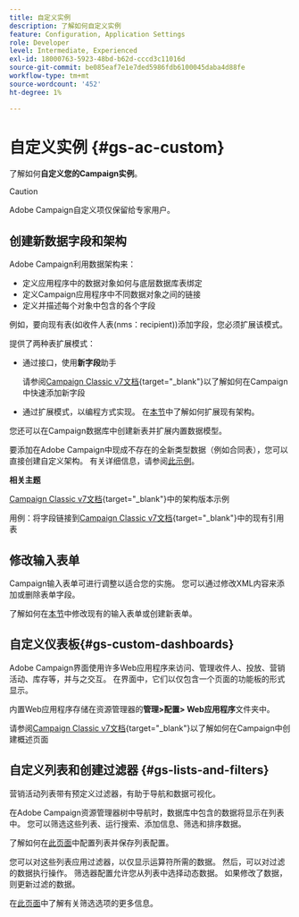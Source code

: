 ```yaml
---
title: 自定义实例
description: 了解如何自定义实例
feature: Configuration, Application Settings
role: Developer
level: Intermediate, Experienced
exl-id: 18000763-5923-48bd-b62d-cccd3c11016d
source-git-commit: be085eaf7e1e7ded5986fdb6100045daba4d88fe
workflow-type: tm+mt
source-wordcount: '452'
ht-degree: 1%

---
```


# 自定义实例 {#gs-ac-custom}

了解如何&#x200B;**自定义您的Campaign实例**。

>[!CAUTION]
>
>Adobe Campaign自定义项仅保留给专家用户。

## 创建新数据字段和架构

Adobe Campaign利用数据架构来：

* 定义应用程序中的数据对象如何与底层数据库表绑定
* 定义Campaign应用程序中不同数据对象之间的链接
* 定义并描述每个对象中包含的各个字段

例如，要向现有表(如收件人表(nms：recipient))添加字段，您必须扩展该模式。

提供了两种表扩展模式：

* 通过接口，使用&#x200B;**新字段**&#x200B;助手

  请参阅[Campaign Classic v7文档](https://experienceleague.adobe.com/docs/campaign-classic/using/configuring-campaign-classic/editing-schemas/new-field-wizard.html?lang=zh-Hans#configuring-campaign-classic){target="_blank"}以了解如何在Campaign中快速添加新字段

* 通过扩展模式，以编程方式实现。 在[本节](../dev/extend-schema.md)中了解如何扩展现有架构。

您还可以在Campaign数据库中创建新表并扩展内置数据模型。

要添加在Adobe Campaign中现成不存在的全新类型数据（例如合同表），您可以直接创建自定义架构。 有关详细信息，请参阅[此示例](../dev/create-schema.md#example--creating-a-contract-table)。

**相关主题**

[Campaign Classic v7文档](https://experienceleague.adobe.com/docs/campaign-classic/using/configuring-campaign-classic/editing-schemas/examples-of-schemas-edition.html?lang=zh-Hans#configuring-campaign-classic){target="_blank"}中的架构版本示例

用例：将字段链接到[Campaign Classic v7文档](https://experienceleague.adobe.com/docs/campaign-classic/using/configuring-campaign-classic/editing-schemas/examples-of-schemas-edition.html?lang=zh-Hans#uc-link){target="_blank"}中的现有引用表


## 修改输入表单

Campaign输入表单可进行调整以适合您的实施。 您可以通过修改XML内容来添加或删除表单字段。

了解如何在[本节](../dev/forms.md)中修改现有的输入表单或创建新表单。

## 自定义仪表板{#gs-custom-dashboards}

Adobe Campaign界面使用许多Web应用程序来访问、管理收件人、投放、营销活动、库存等，并与之交互。 在界面中，它们以仅包含一个页面的功能板的形式显示。

内置Web应用程序存储在资源管理器的&#x200B;**管理>配置> Web应用程序**&#x200B;文件夹中。

请参阅[Campaign Classic v7文档](https://experienceleague.adobe.com/docs/campaign-classic/using/designing-content/web-applications/use-cases--creating-overviews.html?lang=zh-Hans#creating-a-single-page-web-application){target="_blank"}以了解如何在Campaign中创建概述页面


## 自定义列表和创建过滤器 {#gs-lists-and-filters}

营销活动列表带有预定义过滤器，有助于导航和数据可视化。

在Adobe Campaign资源管理器树中导航时，数据库中包含的数据将显示在列表中。 您可以筛选这些列表、运行搜索、添加信息、筛选和排序数据。

了解如何在[此页面](../start/campaign-ui.md)中配置列表并保存列表配置。

您可以对这些列表应用过滤器，以仅显示运算符所需的数据。 然后，可以对过滤的数据执行操作。 筛选器配置允许您从列表中选择动态数据。 如果修改了数据，则更新过滤的数据。

在[此页面](../audiences/create-filters.md)中了解有关筛选选项的更多信息。
